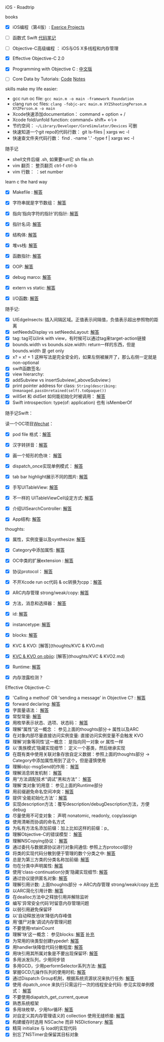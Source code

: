   iOS - Roadtrip


  books

- [x] iOS编程（第4版）: [Exerice Projects](https://github.com/KrisYu/iOS-Programming-The-Big-Nerd-Ranch-Guide)
- [ ] 函数式 Swift [代码笔记](objccn-functional-swift)
- [ ] Objective-C高级编程 ： iOS与OS X多线程和内存管理
- [x] Effective Objective-C 2.0
- [x] Programming with Objective C : [中文版](https://github.com/L1l1thLY/Programming-with-Objective-C-in-Chinese)
- [ ] Core Data by Tutorials: [Code](https://github.com/KrisYu/Core-Data-by-Tutorials)  [Notes](Core_Data_by_Tutorials)


skills make my life easier:

- gcc run oc file: `gcc main.m -o main -framework Foundation`
- clang run oc files: `clang -fobjc-arc main.m XYZShootingPerson.m XYZPerson.m -o main`
- Xcode快速添加documentation： command + option + /
- Xcode fold/unfold function: command+ shift+ ←\→
- 节约空间：  `~/Library/Developer/CoreSimulator/Devices` 可删
- 快速知道一个git repo的代码行数：  git ls-files | xargs wc -l
- 快速查文件夹代码行数： find . -name '*.*' -type f | xargs wc -l


随手记

- shell文件后缀 .sh, 如果要run它  sh file.sh
- vim 翻页： 整页翻页 ctrl-f ctrl-b
- vim 行数： ：set number




learn c the hard way

- [x] Makefile : [解答](lcthw/Makefile.txt)
- [x] 字符串就是字节数组： [解答](lcthw/字符串就是字节数组.txt)
- [x] 指向‘指向字符的指针’的指针: [解答](lcthw/指向‘指向字符的指针’的指针.txt)
- [x] 指针名词: [解答](lcthw/指针名词.txt)
- [x] 结构体: [解答](lcthw/结构体.txt)
- [x] 堆vs栈: [解答](lcthw/堆vs栈.txt)
- [x] 函数指针: [解答](lcthw/函数指针.txt)
- [x] OOP: [解答](lcthw/OOP.txt)
- [x] debug marco: [解答](lcthw/debug.txt)
- [x] extern vs static: [解答](lcthw/extern_and_static.txt)
- [x] I/O函数: [解答](lcthw/iofunction.txt)





随手记:

- [x] UIEdgeInsects: 插入间隔区域。正值表示间隔值，负值表示超出参照物的距离
- [x] setNeedsDisplay vs setNeedsLayout: [解答](thoughts/setNeedsLayout.md)
- [x] tag: tag可以link with view，有时候可以通过tag来target-action链接
- [x] bounds.width vs bounds.size.width: return一样的东西，但是bounds.width 是 get only
- [x] x? = x! + 1 这种写法是完全安全的，如果左侧被展开了，那么右侧一定就是non-optional
- [x] swift函数签名:
- [x] view hierarchy:
- [x] addSubview vs insertSubview(_aboveSubview:)
- [x] print pointer address for class: `String(describing: Unmanaged.passUnretained(self).toOpaque())`
- [x] willSet 和 didSet 如何能初始化时被调用： [解答](thoughts/willset.md)
- [x] Swift introspection: type(of: application) 也有 isMemberOf

随手记Swift：


读一个OC项目[Wechat](https://github.com/Seanwong933/WeChat)：


- [x] pod file 格式：[解答](Fake_Wechat/podfile.txt)
- [x] 汉字转拼音：[解答](Fake_Wechat/pinyin.txt)
- [x] 画一个矩形的色块： [解答](Fake_Wechat/rectImage.txt)
- [x] dispatch_once实现单例模式： [解答](Fake_Wechat/singleton.txt)
- [x] tab bar highlight展示不同的图片: [解答](Fake_Wechat/TabbarHighlight.text)
- [x] 手写UITableView: [解答](Fake_Wechat/ContactsTableView.txt)
- [x] 不一样的 UITableViewCell设定方式: [解答](Fake_Wechat/ContactsTableViewCell.txt)
- [x] 介绍UISearchController: [解答](Fake_Wechat/介绍UISearchController.md)
- [x] App结构: [解答](Fake_Wechat/structure.txt)


thoughts:

- [x] 属性，实例变量以及synthesize: [解答](thoughts/属性.md)
- [x] Category中添加属性: [解答](thoughts/Category添加属性.md)
- [x] OC中类的扩展extension : [解答](thoughts/类的扩展.md)
- [x] 协议protocol： [解答](thoughts/协议.md)
- [x] 不开Xcode run oc代码 & oc转换为cpp：[解答](thoughts/Terminal_run_oc_file.md)
- [x] ARC内存管理 strong/weak/copy: [解答](thoughts/ARC自动内存管理.md)
- [x] 方法，消息和选择器： [解答](thoughts/方法，消息和选择器.md)
- [x] id: [解答](thoughts/id.md)
- [x] instancetype: [解答](thoughts/instancetype.md)
- [x] blocks: [解答](thoughts/blocks.md)
- [x] KVC & KVO: [解答](thoughts/KVC & KVO.md)
- [x] [KVC & KVO on objio](https://objccn.io/issue-7-3/): [解答](thoughts/KVC & KVO2.md)
- [x] Runtime: [解答](thoughts/Runtime.md)
- [x] 内存泄露检测？



Effective Objective-C:

- [x] 'Calling a method' OR 'sending a message' in Objective C? : [解答](EOC/EOC01.md)
- [x] forward declaring: [解答](EOC/EOC02.md)
- [x] 字面量语法： [解答](EOC/EOC03.md)
- [x] 常型常量: [解答](EOC/EOC04.md)
- [x] 用枚举表示状态、选项、状态码： [解答](EOC/EOC05.md)
- [x] 理解“属性”这一概念 ： 参见上面的thoughts部分-> 属性以及ARC
- [x] 在对象内部尽量直接访问实例变量: 直接访问实例变量不会触发 KVO
- [x] 理解‘对象等同性’这一概念： 是指向同一对象 or 属性一样
- [x] 以‘类族模式’隐藏实现细节： 定义一个基类，然后继承实现
- [x] 在既有类中使用关联对象存放自定义数据：参照上面的thoughts部分 -> Category中添加属性用到了这个，但是谨慎使用
- [x] 理解objc-msgSend的作用： [解答](EOC/EOC11.md)
- [x] 理解消息转发机制： [解答](thoughts/消息转发.md)
- [x] 用“方法调配技术“调试”黑和方法“： [解答](thoughts/EOC13.md)
- [x] 理解‘类对象’的用意： 参见上面的Runtime部分
- [x] 用前缀避免命名空间冲突：[解答](EOC/EOC15.md)
- [x] 提供‘全能初始化方法’：[解答](EOC/EOC16.md)
- [x] 实现description方法：覆写description/debugDescription方法，方便debug
- [x] 尽量使用不可变对象： 声明 nonatomic, readonly, copy/assign
- [x] 使用清晰而协调的命名方式
- [x] 为私有方法名添加前缀：加上比如这样的前缀：p_
- [x] 理解Objective-C的错误模型： [解答](EOC/EOC21.md)
- [x] 理解NSCopying协议： [解答](EOC/EOC22.md)
- [x] 通过委托与数据源协议进行对象间通信: 参照上方protocol部分
- [x] 将类的实现代码分散到便于管理的数个分类之中: [解答](EOC/EOC24.md)
- [x] 总是为第三方类的分类名称加前缀: [解答](EOC/EOC25.md)
- [x] 勿在分类中声明属性: [解答](EOC/EOC26.md)
- [x] 使用‘class-continuation分类’隐藏实现细节: [解答](EOC/EOC27.md)
- [x] 通过协议提供匿名对象: [解答](EOC/EOC28.md)
- [x] 理解引用计数: 上面thoughts部分 -> ARC内存管理 strong/weak/copy [补充](EOC/EOC29.md)
- [x] 以ARC简化引用计数: [解答](EOC/EOC30.md)
- [x] 在dealloc方法中之释放引用并解除监听
- [x] 编写‘异常安全代码’时留意内存管理问题
- [x] 以弱引用避免保留环
- [x] 以‘自动释放池块’降低内存峰值
- [x] 用‘僵尸对象’调试内存管理问题
- [x] 不要使用retainCount
- [x] 理解‘块’这一概念： 参见blocks: [解答](thoughts/blocks.md) [补充](EOC/EOC37.md)
- [x] 为常用的块类型创建typedef: [解答](EOC/EOC38.md)
- [x] 用handler块降低代码分散程度: [解答](EOC/EOC39.md)
- [x] 用块引用其所属对象是不要出现保留环: [解答](EOC/EOC40.md)
- [x] 多用派发队列，少用同步锁
- [x] 多用GCD，少用performSelector系列方法: [解答](EOC/EOC42.md)
- [x] 掌握GCD几操作队列的使用时机: [解答](EOC/EOC43.md)
- [x] 通过Dispatch Group机制，根据系统资源状况来执行任务: [解答](EOC/EOC44.md)
- [x] 使用 dipatch_once 来执行只需运行一次的线程安全代码: 参见实现单例模式： [解答](oc/singleton.md)
- [x] 不要使用diapatch_get_current_queue
- [x] 熟悉系统框架
- [x] 多用块枚举，少用for循环: [解答](EOC/EOC48.md)
- [x] 对自定义其内存管理语义的 collection 使用无缝桥接: [解答](EOC/EOC49.md)
- [x] 构建缓存时选用 NSCache 而非 NSDictionary: [解答](EOC/EOC50.md)
- [x] 精简 initialize 与 load的实现代码
- [x] 别忘了NSTimer会保留其目标对象

